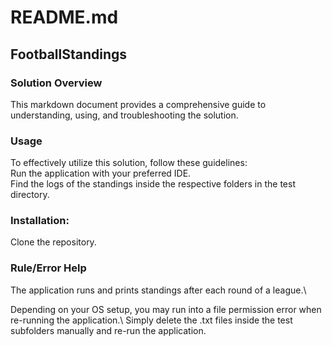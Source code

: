 # README.md
## FootballStandings

### Solution Overview
This markdown document provides a comprehensive guide to understanding, using, and troubleshooting the solution.

### Usage
To effectively utilize this solution, follow these guidelines:\
Run the application with your preferred IDE.\
Find the logs of the standings inside the respective folders in the test directory.

### Installation: 
Clone the repository.

### Rule/Error Help
The application runs and prints standings after each round of a league.\

Depending on your OS setup, you may run into a file permission error when re-running the application.\ 
Simply delete the .txt files inside the test subfolders manually and re-run the application.
